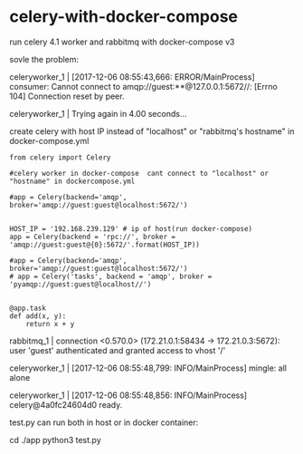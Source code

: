 # celery-with-docker-compose
run celery 4.1 worker and rabbitmq with docker-compose v3

sovle the problem:

celeryworker_1  | [2017-12-06 08:55:43,666: ERROR/MainProcess] consumer: Cannot connect to amqp://guest:**@127.0.0.1:5672//: [Errno 104] Connection reset by peer.

celeryworker_1  | Trying again in 4.00 seconds...



create celery with host IP instead of "localhost" or "rabbitmq's hostname" in docker-compose.yml


```
from celery import Celery

#celery worker in docker-compose  cant connect to "localhost" or "hostname" in dockercompose.yml

#app = Celery(backend='amqp', broker='amqp://guest:guest@localhost:5672/')


HOST_IP = '192.168.239.129' # ip of host(run docker-compose) 
app = Celery(backend = 'rpc://', broker = 'amqp://guest:guest@{0}:5672/'.format(HOST_IP))

#app = Celery(backend='amqp', broker='amqp://guest:guest@localhost:5672/')
# app = Celery('tasks', backend = 'amqp', broker = 'pyamqp://guest:guest@localhost//')


@app.task
def add(x, y):
    return x + y
```

rabbitmq_1      | connection <0.570.0> (172.21.0.1:58434 -> 172.21.0.3:5672): user 'guest' authenticated and granted access to vhost '/'

celeryworker_1  | [2017-12-06 08:55:48,799: INFO/MainProcess] mingle: all alone

celeryworker_1  | [2017-12-06 08:55:48,856: INFO/MainProcess] celery@4a0fc24604d0 ready.



test.py  can run both in host or in docker container:

cd ./app
python3 test.py

